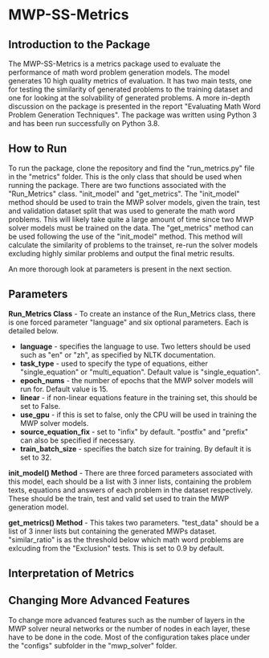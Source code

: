 # MWP-SS-Metrics

## Introduction to the Package

The MWP-SS-Metrics is a metrics package used to evaluate the performance of math word problem generation models. The model generates 10 high quality metrics of evaluation. It has two main tests, one for testing the similarity of generated problems to the training dataset and one for looking at the solvability of generated problems. A more in-depth discussion on the package is presented in the report "Evaluating Math Word Problem Generation Techniques". The package was written using Python 3 and has been run successfully on Python 3.8.

## How to Run

To run the package, clone the repository and find the "run_metrics.py" file in the "metrics" folder. This is the only class that should be used when running the package. There are two functions associated with the "Run_Metrics" class. "init_model" and "get_metrics". The "init_model" method should be used to train the MWP solver models, given the train, test and validation dataset split that was used to generate the math word problems. This will likely take quite a large amount of time since two MWP solver models must be trained on the data. The "get_metrics" method can be used following the use of the "init_model" method. This method will calculate the similarity of problems to the trainset, re-run the solver models excluding highly similar problems and output the final metric results.

An more thorough look at parameters is present in the next section.

## Parameters

**Run_Metrics Class** - To create an instance of the Run_Metrics class, there is one forced parameter "language" and six optional parameters. Each is detailed below.

- **language** - specifies the language to use. Two letters should be used such as "en" or "zh", as specified by NLTK documentation.
- **task_type** - used to specify the type of equations, either "single_equation" or "multi_equation". Default value is "single_equation".
- **epoch_nums** - the number of epochs that the MWP solver models will run for. Default value is 15.
- **linear** - if non-linear equations feature in the training set, this should be set to False.
- **use_gpu** - if this is set to false, only the CPU will be used in training the MWP solver models.
- **source_equation_fix** - set to "infix" by default. "postfix" and "prefix" can also be specified if necessary.
- **train_batch_size** - specifies the batch size for training. By default it is set to 32.

**init_model() Method** - There are three forced parameters associated with this model, each should be a list with 3 inner lists, containing the problem texts, equations and answers of each problem in the dataset respectively. These should be the train, test and valid set used to train the MWP generation model.

**get_metrics() Method** - This takes two parameters. "test_data" should be a list of 3 inner lists but containing the generated MWPs dataset. "similar_ratio" is as the threshold below which math word problems are exlcuding from the "Exclusion" tests. This is set to 0.9 by default.

## Interpretation of Metrics

## Changing More Advanced Features

To change more advanced features such as the number of layers in the MWP solver neural networks or the number of nodes in each layer, these have to be done in the code. Most of the configuration takes place under the "configs" subfolder in the "mwp_solver" folder.

